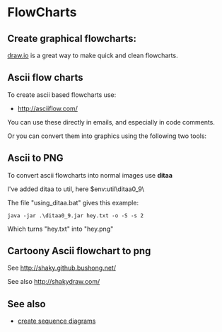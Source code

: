 ﻿# FlowCharts

## Create graphical flowcharts:

[draw.io](http://draw.io) is a great way to make quick and clean flowcharts.

## Ascii flow charts

To create ascii based flowcharts use:

 * <http://asciiflow.com/>

You can use these directly in emails, and especially in code comments.

Or you can convert them into graphics using the following two tools:

## Ascii to PNG

To convert ascii flowcharts into normal images use **ditaa**

I've added ditaa to util, here   $env:util\ditaa0_9\

The file "using_ditaa.bat" gives this example:

    java -jar .\ditaa0_9.jar hey.txt -o -S -s 2

Which turns "hey.txt" into "hey.png"

## Cartoony Ascii flowchart to png

See <http://shaky.github.bushong.net/>

See also <http://shakydraw.com/>

## See also

 * [create sequence diagrams](sequence_diagrams.md)
